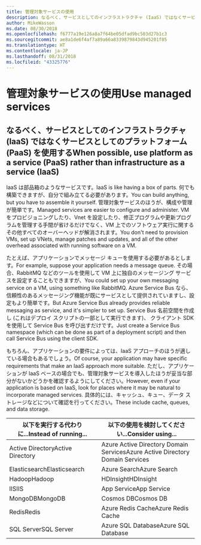 ```yaml
---
title: 管理対象サービスの使用
description: なるべく、サービスとしてのインフラストラクチャ (IaaS) ではなくサービスとしてのプラットフォーム (PaaS) を使用する
author: MikeWasson
ms.date: 08/30/2018
ms.openlocfilehash: f6777a19e126a8a7f64be05dfad9bc503d27b1c3
ms.sourcegitcommit: ae8a1de6f4af7a89a66a8339879843d945201f85
ms.translationtype: HT
ms.contentlocale: ja-JP
ms.lasthandoff: 08/31/2018
ms.locfileid: "43325776"
---
```

# <a name="use-managed-services"></a><span data-ttu-id="32892-103">管理対象サービスの使用</span><span class="sxs-lookup"><span data-stu-id="32892-103">Use managed services</span></span>

## <a name="when-possible-use-platform-as-a-service-paas-rather-than-infrastructure-as-a-service-iaas"></a><span data-ttu-id="32892-104">なるべく、サービスとしてのインフラストラクチャ (IaaS) ではなくサービスとしてのプラットフォーム (PaaS) を使用する</span><span class="sxs-lookup"><span data-stu-id="32892-104">When possible, use platform as a service (PaaS) rather than infrastructure as a service (IaaS)</span></span>

<span data-ttu-id="32892-105">IaaS は部品箱のようなサービスです。</span><span class="sxs-lookup"><span data-stu-id="32892-105">IaaS is like having a box of parts.</span></span> <span data-ttu-id="32892-106">何でも構築できますが、自分で組み立てる必要があります。</span><span class="sxs-lookup"><span data-stu-id="32892-106">You can build anything, but you have to assemble it yourself.</span></span> <span data-ttu-id="32892-107">管理対象サービスのほうが、構成や管理が簡単です。</span><span class="sxs-lookup"><span data-stu-id="32892-107">Managed services are easier to configure and administer.</span></span> <span data-ttu-id="32892-108">VM をプロビジョニングしたり、Vnet を設定したり、修正プログラムや更新プログラムを管理する手間が省けるだけでなく、VM 上でのソフトウェア実行に関するその他すべてのオーバーヘッドが解消されます。</span><span class="sxs-lookup"><span data-stu-id="32892-108">You don't need to provision VMs, set up VNets, manage patches and updates, and all of the other overhead associated with running software on a VM.</span></span>

<span data-ttu-id="32892-109">たとえば、アプリケーションでメッセージ キューを使用する必要があるとします。</span><span class="sxs-lookup"><span data-stu-id="32892-109">For example, suppose your application needs a message queue.</span></span> <span data-ttu-id="32892-110">その場合、RabbitMQ などのツールを使用して VM 上に独自のメッセージング サービスを設定することもできますが、</span><span class="sxs-lookup"><span data-stu-id="32892-110">You could set up your own messaging service on a VM, using something like RabbitMQ.</span></span> <span data-ttu-id="32892-111">Azure Service Bus なら、信頼性のあるメッセージング機能が既にサービスとして提供されていますし、設定もより簡単です。</span><span class="sxs-lookup"><span data-stu-id="32892-111">But Azure Service Bus already provides reliable messaging as service, and it's simpler to set up.</span></span> <span data-ttu-id="32892-112">Service Bus 名前空間を作成し (これはデプロイ スクリプトの一部として実行できます)、 クライアント SDK を使用して Service Bus を呼び出すだけです。</span><span class="sxs-lookup"><span data-stu-id="32892-112">Just create a Service Bus namespace (which can be done as part of a deployment script) and then call Service Bus using the client SDK.</span></span> 

<span data-ttu-id="32892-113">もちろん、アプリケーションの要件によっては、IaaS アプローチのほうが適している場合もあるでしょう。</span><span class="sxs-lookup"><span data-stu-id="32892-113">Of course, your application may have specific requirements that make an IaaS approach more suitable.</span></span> <span data-ttu-id="32892-114">ただし、アプリケーションが IaaS ベースの場合でも、管理対象サービスを導入したほうが妥当な部分がないかどうかを確認するようにしてください。</span><span class="sxs-lookup"><span data-stu-id="32892-114">However, even if your application is based on IaaS, look for places where it may be natural to incorporate managed services.</span></span> <span data-ttu-id="32892-115">具体的には、キャッシュ、キュー、データ ストレージなどについて確認を行ってください。</span><span class="sxs-lookup"><span data-stu-id="32892-115">These include cache, queues, and data storage.</span></span>

| <span data-ttu-id="32892-116">以下を実行する代わりに...</span><span class="sxs-lookup"><span data-stu-id="32892-116">Instead of running...</span></span> | <span data-ttu-id="32892-117">以下の使用を検討してください...</span><span class="sxs-lookup"><span data-stu-id="32892-117">Consider using...</span></span> |
|-----------------------|-------------|
| <span data-ttu-id="32892-118">Active Directory</span><span class="sxs-lookup"><span data-stu-id="32892-118">Active Directory</span></span> | <span data-ttu-id="32892-119">Azure Active Directory Domain Services</span><span class="sxs-lookup"><span data-stu-id="32892-119">Azure Active Directory Domain Services</span></span> |
| <span data-ttu-id="32892-120">Elasticsearch</span><span class="sxs-lookup"><span data-stu-id="32892-120">Elasticsearch</span></span> | <span data-ttu-id="32892-121">Azure Search</span><span class="sxs-lookup"><span data-stu-id="32892-121">Azure Search</span></span> |
| <span data-ttu-id="32892-122">Hadoop</span><span class="sxs-lookup"><span data-stu-id="32892-122">Hadoop</span></span> | <span data-ttu-id="32892-123">HDInsight</span><span class="sxs-lookup"><span data-stu-id="32892-123">HDInsight</span></span> |
| <span data-ttu-id="32892-124">IIS</span><span class="sxs-lookup"><span data-stu-id="32892-124">IIS</span></span> | <span data-ttu-id="32892-125">App Service</span><span class="sxs-lookup"><span data-stu-id="32892-125">App Service</span></span> |
| <span data-ttu-id="32892-126">MongoDB</span><span class="sxs-lookup"><span data-stu-id="32892-126">MongoDB</span></span> | <span data-ttu-id="32892-127">Cosmos DB</span><span class="sxs-lookup"><span data-stu-id="32892-127">Cosmos DB</span></span> |
| <span data-ttu-id="32892-128">Redis</span><span class="sxs-lookup"><span data-stu-id="32892-128">Redis</span></span> | <span data-ttu-id="32892-129">Azure Redis Cache</span><span class="sxs-lookup"><span data-stu-id="32892-129">Azure Redis Cache</span></span> |
| <span data-ttu-id="32892-130">SQL Server</span><span class="sxs-lookup"><span data-stu-id="32892-130">SQL Server</span></span> | <span data-ttu-id="32892-131">Azure SQL Database</span><span class="sxs-lookup"><span data-stu-id="32892-131">Azure SQL Database</span></span> |


